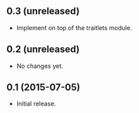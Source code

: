 0.3 (unreleased)
----------------

- Implement on top of the traitlets module.

0.2 (unreleased)
----------------

- No changes yet.

0.1 (2015-07-05)
----------------

- Initial release.
